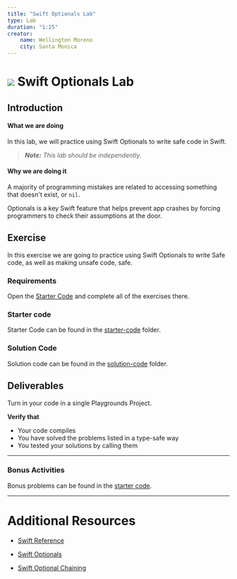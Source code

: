 ```yaml
---
title: "Swift Optionals Lab"
type: Lab
duration: "1:25"
creator:
    name: Wellington Moreno
    city: Santa Monica
---
```


# ![](https://ga-dash.s3.amazonaws.com/production/assets/logo-9f88ae6c9c3871690e33280fcf557f33.png) Swift Optionals Lab

## Introduction

#### What we are doing

In this lab, we will practice using Swift Optionals to write safe code in Swift.

> ***Note:*** _This lab should be independently._


#### Why we are doing it

A majority of programming mistakes are related to accessing something that doesn't exist, or `nil`.

Optionals is a key Swift feature that helps prevent app crashes by forcing programmers to check their assumptions at the door.

## Exercise

In this exercise we are going to practice using Swift Optionals to write Safe code, as well as making unsafe code, safe.

### Requirements

Open the [Starter Code](starter-code/) and complete all of the exercises there.

### Starter code

Starter Code can be found in the [starter-code](starter-code) folder.


### Solution Code
Solution code can be found in the [solution-code](solution-code) folder.

## Deliverables

Turn in your code in a single Playgrounds Project.


**Verify that**
+ Your code compiles
+ You have solved the problems listed in a type-safe way
+ You tested your solutions by calling them


---

### Bonus Activities

Bonus problems can be found in the [starter code](starter-code).

---

# Additional Resources

+ [Swift Reference](https://developer.apple.com/library/ios/documentation/Swift/Conceptual/Swift_Programming_Language/GuidedTour.html#//apple_ref/doc/uid/TP40014097-CH2-ID1)

+ [Swift Optionals](https://developer.apple.com/library/ios/documentation/Swift/Conceptual/Swift_Programming_Language/TheBasics.html)

+ [Swift Optional Chaining](https://developer.apple.com/library/ios/documentation/Swift/Conceptual/Swift_Programming_Language/OptionalChaining.html#//apple_ref/doc/uid/TP40014097-CH21-ID245)
